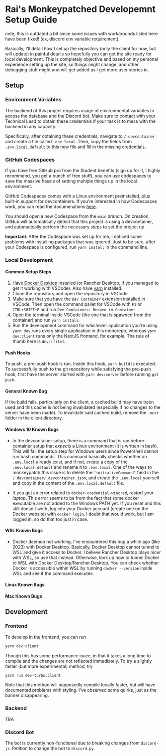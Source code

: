 # Rai's Monkeypatched Developemnt Setup Guide
note, this is outdated a bit since some issues with workarounds listed here have been fixed! (ex, discord env variable requirement)

Basically, I'll detail how I set up the repository (only the client for now, but will update) in painful details so hopefully you can get the site ready for local development. This is completely objective and based on my personal experience setting up the site, so things might change, and other debugging stuff might and will get added as I get more user stories in.

## Setup

### Environment Variables

The backend of this project requires usage of environmental variables to access the database and the Discord bot. Make sure to contact with your Technical Lead to obtain these credentials if your task is to mess with the backend in any capacity.

Specifically, after obtaining these credentials, navigate to `/.devcontainer` and create a file called `.env.local`. Then, copy the fields from `.env.local.default` to this new file and fill in the missing credentials.

### GitHub Codespaces

If you have free GitHub pro from the Student benefits (sign up for it, I highly recommend, you get a bunch of free stuff), you can use codespaces to save the massive hassle of setting multiple things up in the local environment.

GitHub Codespaces comes with a Linux environment preinstalled, plus built-in support for devcontainers. If you're interested in how Codespaces work, you can read the documenations [here](https://docs.github.com/en/codespaces/overview).

You should open a new Codespace from the `main` branch. On creation, GitHub will automatically detect that this project is using a devcontainer, and automatically perform the necessary steps to set the project up.

**Important**: After the Codespace was set up for me, I noticed some problems with installing packages that was ignored. Just to be sure, after your Codespace is configured, run `yarn install` in the command line.

### Local Development

#### Common Setup Steps

1. Have [Docker Desktop](https://www.docker.com/products/docker-desktop/) installed (or Rancher Desktop, if you managed to get it working with VSCode). Also have [yarn](https://yarnpkg.com/getting-started/install) installed.
2. Clone the repository and open the repository in VSCode.
3. Make sure that you have the `Dev Container` extension installed in VSCode. Then open the command pallet for VSCode with `F1` or `CTRL+SHIFT+P` and run `Dev Containers: Reopen in Container`.
4. Open the terminal inside VSCode (the one that is spawned from the container) and run `yarn install`.
5. Run the development command for whichever application you're using. `yarn dev` runs every single application in this monorepo, whereas `yarn dev:client` runs only the NextJS frontend, for example. The rule of thumb here is `dev:[file]`.

#### Push Hooks

To push, a pre-push hook is run. Inside this hook, `yarn build` is executed. To successfully push to the git repository while satisfying the pre-push hook, first have the server started with `yarn dev:server` before running `git push`.

#### General Known Bug

If the build fails, particularly on the client, a cached build may have been used and this cache is not being invalidated (especially if no changes to the server have been made). To invalidate said cached build, remove the `.next` folder in the client directory.

#### Windows 10 Known Bugs

- In the devcontainer setup, there is a command that is ran before container setup that *expects* a Linux environment (it is written in bash). This will fail the setup step for Windows users since Powershell cannot run bash commands. This command basically checks whether an `.env.local` already exist, and if not, create a copy of the `.env.local.default` and rename it to `.env.local`. One of the ways to monkeypatch this issue is to delete the `"initializeCommand"` field in the `/.devcontainer/.devcontainer.json`, and create the `.env.local` yourself and copy in the content of the `.env.local.default` file.

- If you get an error related to `docker-credential-wincred`, *restart your laptop*. This error seems to be from the fact that some docker executable are not added to the Windows PATH yet. If you reset and this still doesn't work, log into your Docker account (create one on the Docker website) with `docker login`. I doubt that would work, but I am logged in, so do that too just in case.

#### WSL Known Bugs

- Docker daemon not working. I've encountered this bug a while ago (like 2023) with Docker Desktop. Basically, Docker Desktop cannot tunnel to WSL and give it access to Docker. I believe Rancher Desktop plays nicer with WSL, so use that instead. Otherwise, look up how to tunnel Docker to WSL with Docker Desktop/Rancher Desktop. You can check whether Docker is accessible within WSL by running `docker --version` inside WSL and see if the command executes.

#### Linux Known Bugs

#### Mac Known Bugs

## Development

### Frontend

To develop in the frontend, you can run

```bash
yarn dev:client
```

Though this has some performance isuee, in that it takes a long time to compile and the changes are not reflected immediately. To try a slightly faster (but more experimental) method, try

```bash
yarn run dev-turbo:client
```

Note that this method will supposedly compile locally faster, but will have documented problems with styling. I've observed some quirks, just as the banner disappearing.

### Backend

TBA

### Discord Bot

The bot is currently non-functional due to breaking changes from `discord-js`. Petition to change the bot to `discord.py`.
